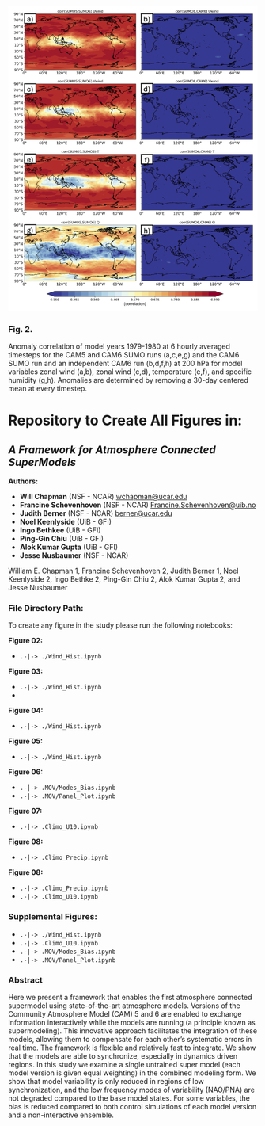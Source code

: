 ![Model Syncronization](Corr_Panel_Prog.png "Network + Performance")
### Fig. 2. 
Anomaly correlation of model years 1979-1980 at 6 hourly averaged timesteps for the CAM5 and CAM6 SUMO runs (a,c,e,g) and the CAM6 SUMO run and an independent CAM6 run (b,d,f,h) at 200 hPa for model variables zonal wind (a,b), zonal wind (c,d), temperature (e,f), and specific humidity (g,h). Anomalies are determined by removing a 30-day centered mean at every timestep. 


# Repository to Create All Figures in:
## **_A Framework for Atmosphere Connected SuperModels_**

**Authors:**
- **Will Chapman** (NSF - NCAR) [wchapman@ucar.edu](mailto:wchapman@ucar.edu)
- **Francine Schevenhoven** (NSF - NCAR) [Francine.Schevenhoven@uib.no ](mailto:Francine.Schevenhoven@uib.no )
- **Judith Berner** (NSF - NCAR) [berner@ucar.edu](mailto:berner@ucar.edu)
- **Noel Keenlyside** (UiB - GFI)
- **Ingo Bethkee** (UiB - GFI) 
- **Ping-Gin Chiu** (UiB - GFI)
- **Alok Kumar Gupta** (UiB - GFI) 
- **Jesse Nusbaumer** (NSF - NCAR)


William E. Chapman 1, Francine Schevenhoven 2, Judith Berner 1, Noel Keenlyside 2, Ingo Bethke 2,
Ping-Gin Chiu 2, Alok Kumar Gupta 2, and Jesse Nusbaumer 

### File Directory Path:
To create any figure in the study please run the following notebooks: 

**Figure 02:**
- `.-|-> ./Wind_Hist.ipynb`

**Figure 03:**
- `.-|-> ./Wind_Hist.ipynb`
- 
**Figure 04:**
- `.-|-> ./Wind_Hist.ipynb`

**Figure 05:**
- `.-|-> ./Wind_Hist.ipynb`

**Figure 06:**
- `.-|-> .MOV/Modes_Bias.ipynb`
- `.-|-> .MOV/Panel_Plot.ipynb`

**Figure 07:**
- `.-|-> .Climo_U10.ipynb`

**Figure 08:**
- `.-|-> .Climo_Precip.ipynb`

**Figure 08:**
- `.-|-> .Climo_Precip.ipynb`
- `.-|-> .Climo_U10.ipynb`

### Supplemental Figures:

- `.-|-> ./Wind_Hist.ipynb`
- `.-|-> .Climo_U10.ipynb`
- `.-|-> .MOV/Modes_Bias.ipynb`
- `.-|-> .MOV/Panel_Plot.ipynb`

### Abstract

Here we present a framework that enables the first atmosphere connected supermodel using state-of-the-art atmosphere models. Versions of the Community Atmosphere Model (CAM) 5 and 6 are enabled to exchange information interactively while the models are running (a principle known as supermodeling). This innovative approach facilitates the integration of these models, allowing them to compensate for each other’s systematic errors in real time. The framework is flexible and relatively fast to integrate. We show that the models are able to synchronize, especially in dynamics driven regions. In this study we examine a single untrained super model (each model version is given equal weighting) in the combined modeling form. We show that model variability is only reduced in regions of low synchronization, and the low frequency modes of variability (NAO/PNA) are not degraded compared to the base model states. For some variables, the bias is reduced compared to both control simulations of each model version and a non-interactive ensemble.
